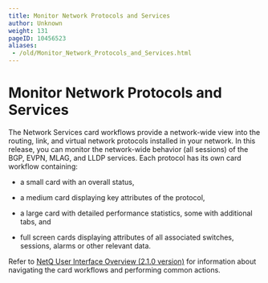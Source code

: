 ```yaml
---
title: Monitor Network Protocols and Services
author: Unknown
weight: 131
pageID: 10456523
aliases:
 - /old/Monitor_Network_Protocols_and_Services.html
---
```

# Monitor Network Protocols and Services

The Network Services card workflows provide a network-wide view into the
routing, link, and virtual network protocols installed in your network.
In this release, you can monitor the network-wide behavior (all
sessions) of the BGP, EVPN, MLAG, and LLDP services. Each protocol has
its own card workflow containing:

  - a small card with an overall status,

  - a medium card displaying key attributes of the protocol,

  - a large card with detailed performance statistics, some with
    additional tabs, and

  - full screen cards displaying attributes of all associated switches,
    sessions, alarms or other relevant data.

Refer to [NetQ User Interface Overview (2.1.0
version)](/old/https://docs.cumulusnetworks.com/pages/viewpage.action?pageId=10456402)
for information about navigating the card workflows and performing
common actions.
